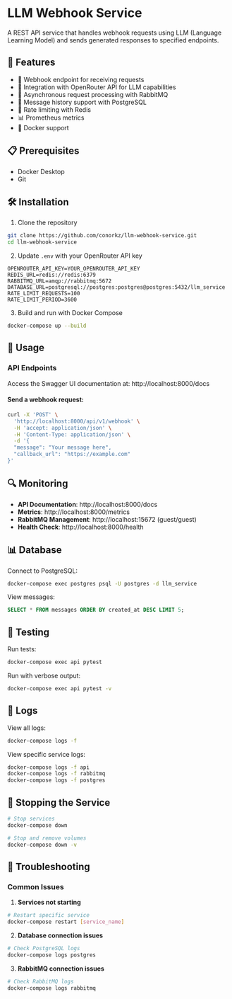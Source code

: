 # LLM Webhook Service

A REST API service that handles webhook requests using LLM (Language Learning Model) and sends generated responses to specified endpoints.

## 🚀 Features

- 🎯 Webhook endpoint for receiving requests
- 🤖 Integration with OpenRouter API for LLM capabilities
- 📨 Asynchronous request processing with RabbitMQ
- 💾 Message history support with PostgreSQL
- 🚦 Rate limiting with Redis
- 📊 Prometheus metrics
- 🐳 Docker support

## 📋 Prerequisites

- Docker Desktop
- Git

## 🛠️ Installation

1. Clone the repository
```bash
git clone https://github.com/conorkz/llm-webhook-service.git
cd llm-webhook-service
```

2. Update `.env` with your OpenRouter API key
```env
OPENROUTER_API_KEY=YOUR_OPENROUTER_API_KEY
REDIS_URL=redis://redis:6379
RABBITMQ_URL=amqp://rabbitmq:5672
DATABASE_URL=postgresql://postgres:postgres@postgres:5432/llm_service
RATE_LIMIT_REQUESTS=100
RATE_LIMIT_PERIOD=3600
```

3. Build and run with Docker Compose
```bash
docker-compose up --build
```

## 🔧 Usage

### API Endpoints

Access the Swagger UI documentation at: http://localhost:8000/docs

#### Send a webhook request:
```bash
curl -X 'POST' \
  'http://localhost:8000/api/v1/webhook' \
  -H 'accept: application/json' \
  -H 'Content-Type: application/json' \
  -d '{
  "message": "Your message here",
  "callback_url": "https://example.com"
}'
```

## 🔍 Monitoring

- **API Documentation**: http://localhost:8000/docs
- **Metrics**: http://localhost:8000/metrics
- **RabbitMQ Management**: http://localhost:15672 (guest/guest)
- **Health Check**: http://localhost:8000/health

## 📊 Database

Connect to PostgreSQL:
```bash
docker-compose exec postgres psql -U postgres -d llm_service
```

View messages:
```sql
SELECT * FROM messages ORDER BY created_at DESC LIMIT 5;
```

## 🧪 Testing

Run tests:
```bash
docker-compose exec api pytest
```

Run with verbose output:
```bash
docker-compose exec api pytest -v
```

## 📝 Logs

View all logs:
```bash
docker-compose logs -f
```

View specific service logs:
```bash
docker-compose logs -f api
docker-compose logs -f rabbitmq
docker-compose logs -f postgres
```

## 🛑 Stopping the Service

```bash
# Stop services
docker-compose down

# Stop and remove volumes
docker-compose down -v
```

## 🔧 Troubleshooting

### Common Issues

1. **Services not starting**
```bash
# Restart specific service
docker-compose restart [service_name]
```

2. **Database connection issues**
```bash
# Check PostgreSQL logs
docker-compose logs postgres
```

3. **RabbitMQ connection issues**
```bash
# Check RabbitMQ logs
docker-compose logs rabbitmq
```

